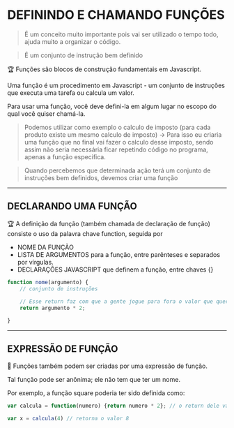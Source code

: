 # DEFININDO E CHAMANDO FUNÇÕES

> É um conceito muito importante pois vai ser utilizado o tempo todo, ajuda muito a organizar o código.
> 

> É um conjunto de instrução bem definido
> 

🏆 Funções são blocos de construção fundamentais em Javascript.

Uma função é um procedimento em Javascript - um conjunto de instruções que executa uma tarefa ou calcula um valor.

Para usar uma função, você deve defini-la em algum lugar no escopo do qual você quiser chamá-la. 


> Podemos utilizar como exemplo o calculo de imposto (para cada produto existe um mesmo calculo de imposto) → Para isso eu criaria uma função que no final vai fazer o calculo desse imposto, sendo assim não seria necessária ficar repetindo código no programa, apenas a função especifica.
> 

> Quando percebemos que determinada ação terá um conjunto de instruções bem definidos, devemos criar uma função
> 

---

## DECLARANDO UMA FUNÇÃO

🏆 A definição da função (também chamada de declaração de função) consiste o uso da palavra chave function, seguida por

- NOME DA FUNÇÃO
- LISTA DE ARGUMENTOS para a função, entre parênteses e separados por vírgulas.
- DECLARAÇÕES JAVASCRIPT que definem a função, entre chaves {}

```jsx
function nome(argumento) {
	// conjunto de instruções
	
	// Esse return faz com que a gente jogue para fora o valor que queremos retornar
	return argumento * 2;

}
```

---

## EXPRESSÃO DE FUNÇÃO


🚨 Funções também podem ser criadas por uma expressão de função.

Tal função pode ser anônima; ele não tem que ter um nome.

Por exemplo, a função square poderia ter sido definida como:
```jsx
var calcula = function(numero) {return numero * 2}; // o return dele vai para calcula, tornando a função anonima

var x = calcula(4) // retorna o valor 8
```


